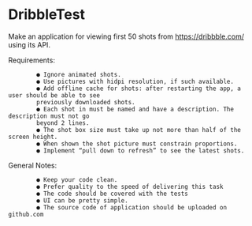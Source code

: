 # DribbleTest
Make an application for viewing first 50 shots from https://dribbble.com/ using its API.

Requirements​:

			● Ignore animated shots.
			● Use pictures with hidpi resolution, if such available.
			● Add offline cache for shots: after restarting the app, a user should be able to see
			previously downloaded shots.
			● Each shot in must be named and have a description. The description must not go
			beyond 2 lines.
			● The shot box size must take up not more than half of the screen height.
			● When shown the shot picture must constrain proportions.
			● Implement “pull down to refresh” to see the latest shots.
			
General Notes:

			● Keep your code clean.
			● Prefer quality to the speed of delivering this task
			● The code should be covered with the tests
			● UI can be pretty simple.
			● The source code of application should be uploaded on github.com
